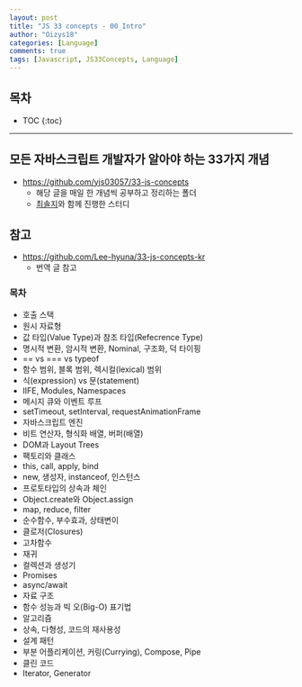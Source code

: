 ```yaml
---
layout: post
title: "JS 33 concepts - 00_Intro"
author: "Oizys18"
categories: [Language]
comments: true
tags: [Javascript, JS33Concepts, Language]
---
```

## 목차
* TOC
{:toc}
* * *
## 모든 자바스크립트 개발자가 알아야 하는 33가지 개념

- https://github.com/yjs03057/33-js-concepts
  - 해당 글을 매일 한 개념씩 공부하고 정리하는 폴더
  - [최솔지](https://github.com/soulgchoi)와 함께 진행한 스터디

## 참고

- https://github.com/Lee-hyuna/33-js-concepts-kr
  - 번역 글 참고

### 목차

- 호출 스택
- 원시 자료형
- 값 타입(Value Type)과 참조 타입(Refecrence Type)
- 명시적 변환, 암시적 변환, Nominal, 구조화, 덕 타이핑
- == vs === vs typeof
- 함수 범위, 블록 범위, 렉시컬(lexical) 범위
- 식(expression) vs 문(statement)
- IIFE, Modules, Namespaces
- 메시지 큐와 이벤트 루프
- setTimeout, setInterval, requestAnimationFrame
- 자바스크립트 엔진
- 비트 연산자, 형식화 배열, 버퍼(배열)
- DOM과 Layout Trees
- 팩토리와 클래스
- this, call, apply, bind
- new, 생성자, instanceof, 인스턴스
- 프로토타입의 상속과 체인
- Object.create와 Object.assign
- map, reduce, filter
- 순수함수, 부수효과, 상태변이
- 클로저(Closures)
- 고차함수
- 재귀
- 컬렉션과 생성기
- Promises
- async/await
- 자료 구조
- 함수 성능과 빅 오(Big-O) 표기법
- 알고리즘
- 상속, 다형성, 코드의 재사용성
- 설계 패턴
- 부분 어플리케이션, 커링(Currying), Compose, Pipe
- 클린 코드
- Iterator, Generator
